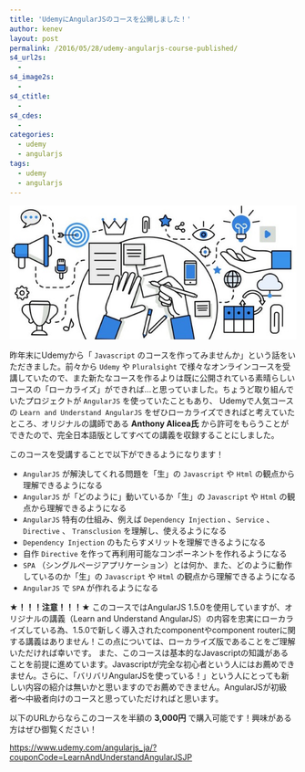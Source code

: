 ```yaml
---
title: 'UdemyにAngularJSのコースを公開しました！'
author: kenev
layout: post
permalink: /2016/05/28/udemy-angularjs-course-published/
s4_url2s:
  -
s4_image2s:
  -
s4_ctitle:
  -
s4_cdes:
  -
categories:
  - udemy
  - angularjs
tags:
  - udemy
  - angularjs
---
```


<img src="/images/2016/05/778978_ce70.jpg" />

昨年末にUdemyから「 `Javascript` のコースを作ってみませんか」という話をいただきました。前々から `Udemy` や `Pluralsight` で様々なオンラインコースを受講していたので、また新たなコースを作るよりは既に公開されている素晴らしいコースの「ローカライズ」ができれば…と思っていました。ちょうど取り組んでいたプロジェクトが `AngularJS` を使っていたこともあり、 Udemyで人気コースの `Learn and Understand AngularJS` をぜひローカライズできればと考えていたところ、オリジナルの講師である **Anthony Alicea氏** から許可をもらうことができたので、完全日本語版としてすべての講義を収録することにしました。

このコースを受講することで以下ができるようになります！

* `AngularJS` が解決してくれる問題を「生」の `Javascript` や `Html` の観点から理解できるようになる
* `AngularJS` が「どのように」動いているか「生」の `Javascript` や `Html` の観点から理解できるようになる
* `AngularJS` 特有の仕組み、例えば `Dependency Injection` 、`Service` 、`Directive` 、 `Transclusion` を理解し、使えるようになる
* `Dependency Injection` のもたらすメリットを理解できるようになる
* 自作 `Directive` を作って再利用可能なコンポーネントを作れるようになる
* `SPA` （シングルページアプリケーション）とは何か、また、どのように動作しているのか「生」の `Javascript` や `Html` の観点から理解できるようになる
* `AngularJS` で `SPA` が作れるようになる 


**★！！！注意！！！★**
このコースではAngularJS 1.5.0を使用していますが、オリジナルの講義（Learn and Understand AngularJS）の内容を忠実にローカライズしている為、1.5.0で新しく導入されたcomponentやcomponent routerに関する講義はありません！この点については、ローカライズ版であることをご理解いただければ幸いです。
また、このコースは基本的なJavascriptの知識があることを前提に進めています。Javascriptが完全な初心者という人にはお薦めできません。さらに、「バリバリAngularJSを使っている！」という人にとっても新しい内容の紹介は無いかと思いますのでお薦めできません。AngularJSが初級者〜中級者向けのコースと思っていただければと思います。

以下のURLからならこのコースを半額の **3,000円** で購入可能です！興味がある方はぜひ御覧ください！

<a href="https://www.udemy.com/angularjs_ja/?couponCode=LearnAndUnderstandAngularJSJP"  target="_blank">https://www.udemy.com/angularjs_ja/?couponCode=LearnAndUnderstandAngularJSJP</a>

